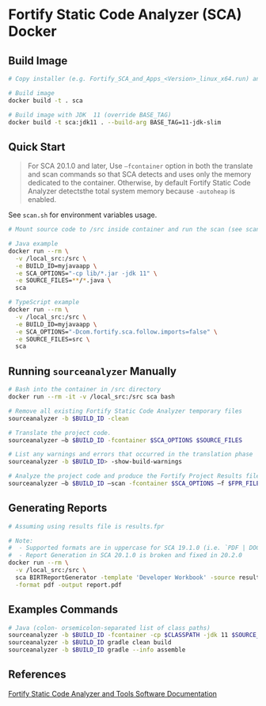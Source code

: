 # Fortify Static Code Analyzer (SCA) Docker

## Build Image

```sh
# Copy installer (e.g. Fortify_SCA_and_Apps_<Version>_linux_x64.run) and `fortify.license` into installer directory

# Build image
docker build -t . sca

# Build image with JDK  11 (override BASE_TAG)
docker build -t sca:jdk11 . --build-arg BASE_TAG=11-jdk-slim
```

## Quick Start

> For SCA 20.1.0 and later, Use `–fcontainer` option in both the translate and scan commands so that SCA detects and uses only the memory dedicated to the container. Otherwise, by default Fortify Static Code Analyzer detectsthe total system memory because `-autoheap` is enabled.

See `scan.sh` for environment variables usage.

```sh
# Mount source code to /src inside container and run the scan (see scan.sh)

# Java example
docker run --rm \
  -v /local_src:/src \
  -e BUILD_ID=myjavaapp \
  -e SCA_OPTIONS="-cp lib/*.jar -jdk 11" \
  -e SOURCE_FILES=**/*.java \
  sca

# TypeScript example
docker run --rm \
  -v /local_src:/src \
  -e BUILD_ID=myjavaapp \
  -e SCA_OPTIONS="-Dcom.fortify.sca.follow.imports=false" \
  -e SOURCE_FILES=src \
  sca
```

## Running `sourceanalyzer` Manually

```sh
# Bash into the container in /src directory
docker run --rm -it -v /local_src:/src sca bash

# Remove all existing Fortify Static Code Analyzer temporary files
sourceanalyzer -b $BUILD_ID -clean

# Translate the project code.
sourceanalyzer –b $BUILD_ID -fcontainer $SCA_OPTIONS $SOURCE_FILES

# List any warnings and errors that occurred in the translation phase
sourceanalyzer -b $BUILD_ID> -show-build-warnings

# Analyze the project code and produce the Fortify Project Results file (FPR).
sourceanalyzer –b $BUILD_ID –scan -fcontainer $SCA_OPTIONS –f $FPR_FILE
```

## Generating Reports

```sh
# Assuming using results file is results.fpr

# Note:
#  - Supported formats are in uppercase for SCA 19.1.0 (i.e. `PDF | DOC | HTML | XLS`)
#  - Report Generation in SCA 20.1.0 is broken and fixed in 20.2.0
docker run --rm \
  -v /local_src:/src \
  sca BIRTReportGenerator -template 'Developer Workbook' -source results.fpr \
  -format pdf -output report.pdf
```

## Examples Commands

```sh
# Java (colon- orsemicolon-separated list of class paths)
sourceanalyzer -b $BUILD_ID -fcontainer -cp $CLASSPATH -jdk 11 $SOURCE_FILES
sourceanalyzer -b $BUILD_ID gradle clean build
sourceanalyzer -b $BUILD_ID gradle --info assemble
```

## References

[Fortify Static Code Analyzer and Tools Software Documentation](https://www.microfocus.com/documentation/fortify-static-code-analyzer-and-tools/)
